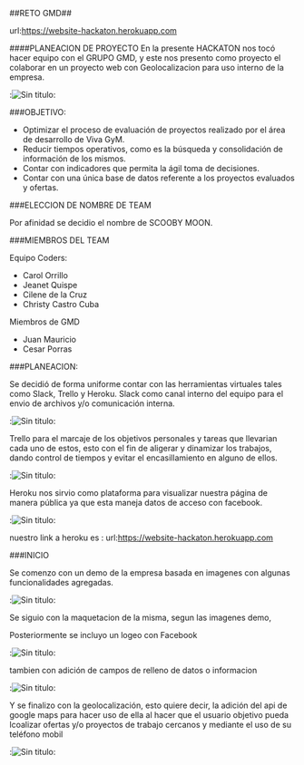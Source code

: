 ##RETO GMD##

url:https://website-hackaton.herokuapp.com

####PLANEACION DE PROYECTO
En la presente HACKATON nos tocó hacer equipo con el GRUPO GMD, y este nos presento como proyecto el colaborar en un proyecto web con Geolocalizacion para uso interno de la empresa.

:![Sin titulo](img/logo.png):

###OBJETIVO:

- Optimizar el proceso de evaluación de proyectos realizado por el área de desarrollo de Viva GyM.
- Reducir tiempos operativos, como es la búsqueda y consolidación de información de los mismos.
- Contar con indicadores que permita la ágil toma de decisiones.
- Contar con una única base de datos referente a los proyectos evaluados y ofertas.

###ELECCION DE NOMBRE DE TEAM

Por afinidad se decidio el nombre de SCOOBY MOON.

###MIEMBROS DEL TEAM

Equipo Coders:
- Carol Orrillo
- Jeanet Quispe
- Cilene de la Cruz
- Christy Castro Cuba

Miembros de GMD 
- Juan Mauricio
- Cesar Porras

###PLANEACION:

Se decidió de forma uniforme contar con las herramientas virtuales tales como Slack, Trello y Heroku. 
Slack como canal interno del equipo para el envio de archivos y/o comunicación interna. 

:![Sin titulo](readme-img/slack.png):

Trello para el marcaje de los objetivos personales y tareas que llevarian cada uno de estos, esto con el fin de aligerar y dinamizar los trabajos, dando control de tiempos y evitar el encasillamiento en alguno de ellos.

:![Sin titulo](readme-img/trello.png):

Heroku nos sirvio como plataforma para visualizar nuestra página de manera pública ya que esta maneja datos de acceso con facebook.

:![Sin titulo](readme-img/heroku.png):

nuestro link a heroku es : 
url:https://website-hackaton.herokuapp.com

###INICIO

Se comenzo con un demo de la empresa basada en imagenes con algunas funcionalidades agregadas.

:![Sin titulo](readme-img/demo.png):

Se siguio con la maquetacion de la misma, segun las imagenes demo, 

Posteriormente se incluyo un logeo con Facebook

:![Sin titulo](readme-img/login.png):

tambien con adición de campos de relleno de datos o informacion

:![Sin titulo](readme-img/datos.png):

Y se finalizo con la geolocalización, esto quiere decir, la adición del api de google maps para hacer uso de ella al hacer que el usuario objetivo pueda lcoalizar ofertas y/o proyectos de trabajo cercanos y mediante el uso de su teléfono mobil

:![Sin titulo](readme-img/geo.png):


